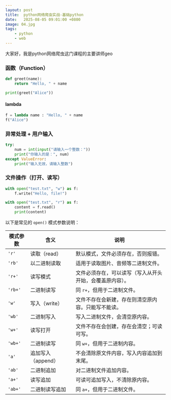 ```yaml
---
layout: post
title:  python网络爬虫实战-基础python
date:   2025-08-05 09:01:00 +0800
image: 04.jpg
tags: 
    - python
    - web
---
```


大家好，我是python网络爬虫这门课程的主要讲师geo

### 函数（Function）

```python
def greet(name):
    return "Hello, " + name

print(greet("Alice"))
```

#### lambda 

```py
f = lambda name : "Hello, " + name
f("Alice")
```

### 异常处理 + 用户输入

```python
try:
    num = int(input("请输入一个整数："))
    print("你输入的是：", num)
except ValueError:
    print("输入无效，请输入整数")
```

### 文件操作（打开、读写）

```python
with open("test.txt", "w") as f:
    f.write("Hello, file!")

with open("test.txt", "r") as f:
    content = f.read()
    print(content)
```

以下是常见的 `open()` 模式参数说明：

| 模式参数    | 含义           | 说明                           |
| ------- | ------------ | ---------------------------- |
| `'r'`   | 读取（read）     | 默认模式，文件必须存在，否则报错。            |
| `'rb'`  | 以二进制读取       | 适用于读取图片、音频等二进制文件。            |
| `'r+'`  | 读写模式         | 文件必须存在，可以读写（写入从开头开始，会覆盖原内容）。 |
| `'rb+'` | 二进制读写        | 同 `r+`，但用于二进制文件。             |
| `'w'`   | 写入（write）    | 文件不存在会新建，存在则清空原内容。只能写不能读。    |
| `'wb'`  | 二进制写入        | 写入二进制文件，会清空原内容。              |
| `'w+'`  | 读写打开         | 文件不存在会创建，存在会清空；可读可写。         |
| `'wb+'` | 二进制读写        | 同 `w+`，但用于二进制内容。             |
| `'a'`   | 追加写入（append） | 不会清除原文件内容，写入内容追加到末尾。         |
| `'ab'`  | 二进制追加        | 对二进制文件追加内容。                  |
| `'a+'`  | 读写追加         | 可读可追加写入，不清除原内容。              |
| `'ab+'` | 二进制读写追加      | 同 `a+`，但用于二进制文件。             |